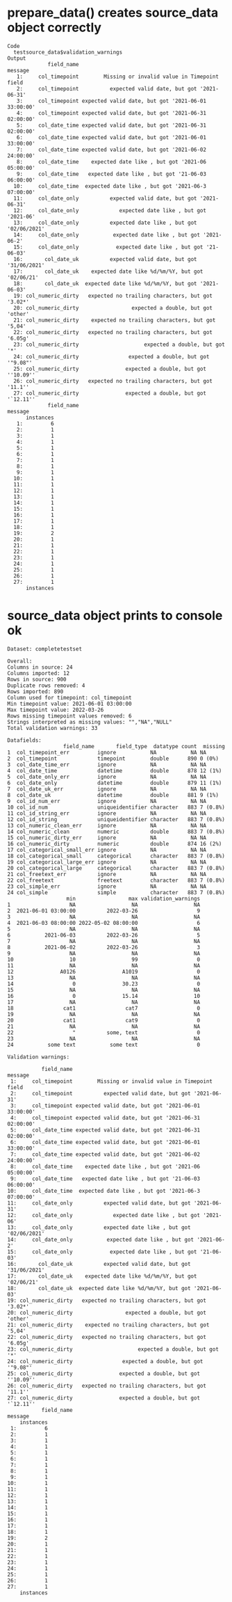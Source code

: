 # prepare_data() creates source_data object correctly

    Code
      testsource_data$validation_warnings
    Output
                 field_name                                            message
       1:     col_timepoint        Missing or invalid value in Timepoint field
       2:     col_timepoint          expected valid date, but got '2021-06-31'
       3:     col_timepoint expected valid date, but got '2021-06-01 33:00:00'
       4:     col_timepoint expected valid date, but got '2021-06-31 02:00:00'
       5:     col_date_time expected valid date, but got '2021-06-31 02:00:00'
       6:     col_date_time expected valid date, but got '2021-06-01 33:00:00'
       7:     col_date_time expected valid date, but got '2021-06-02 24:00:00'
       8:     col_date_time    expected date like , but got '2021-06 05:00:00'
       9:     col_date_time   expected date like , but got '21-06-03 06:00:00'
      10:     col_date_time  expected date like , but got '2021-06-3 07:00:00'
      11:     col_date_only          expected valid date, but got '2021-06-31'
      12:     col_date_only             expected date like , but got '2021-06'
      13:     col_date_only          expected date like , but got '02/06/2021'
      14:     col_date_only           expected date like , but got '2021-06-2'
      15:     col_date_only            expected date like , but got '21-06-03'
      16:       col_date_uk          expected valid date, but got '31/06/2021'
      17:       col_date_uk    expected date like %d/%m/%Y, but got '02/06/21'
      18:       col_date_uk  expected date like %d/%m/%Y, but got '2021-06-03'
      19: col_numeric_dirty   expected no trailing characters, but got '3.02*'
      20: col_numeric_dirty                 expected a double, but got 'other'
      21: col_numeric_dirty    expected no trailing characters, but got '5,04'
      22: col_numeric_dirty   expected no trailing characters, but got '6.05g'
      23: col_numeric_dirty                     expected a double, but got '*'
      24: col_numeric_dirty                expected a double, but got '"9.08"'
      25: col_numeric_dirty               expected a double, but got ''10.09''
      26: col_numeric_dirty   expected no trailing characters, but got '11.1''
      27: col_numeric_dirty               expected a double, but got '`12.11''
                 field_name                                            message
          instances
       1:         6
       2:         1
       3:         1
       4:         1
       5:         1
       6:         1
       7:         1
       8:         1
       9:         1
      10:         1
      11:         1
      12:         1
      13:         1
      14:         1
      15:         1
      16:         1
      17:         1
      18:         1
      19:         2
      20:         1
      21:         1
      22:         1
      23:         1
      24:         1
      25:         1
      26:         1
      27:         1
          instances

# source_data object prints to console ok

    Dataset: completetestset 
    
    Overall:
    Columns in source: 24 
    Columns imported: 12 
    Rows in source: 900 
    Duplicate rows removed: 4 
    Rows imported: 890 
    Column used for timepoint: col_timepoint 
    Min timepoint value: 2021-06-01 03:00:00 
    Max timepoint value: 2022-03-26 
    Rows missing timepoint values removed: 6 
    Strings interpreted as missing values: "","NA","NULL" 
    Total validation warnings: 33 
    
    Datafields:
                      field_name       field_type  datatype count  missing
    1  col_timepoint_err         ignore           NA           NA NA      
    2  col_timepoint             timepoint        double      890 0 (0%)  
    3  col_date_time_err         ignore           NA           NA NA      
    4  col_date_time             datetime         double      878 12 (1%) 
    5  col_date_only_err         ignore           NA           NA NA      
    6  col_date_only             datetime         double      879 11 (1%) 
    7  col_date_uk_err           ignore           NA           NA NA      
    8  col_date_uk               datetime         double      881 9 (1%)  
    9  col_id_num_err            ignore           NA           NA NA      
    10 col_id_num                uniqueidentifier character   883 7 (0.8%)
    11 col_id_string_err         ignore           NA           NA NA      
    12 col_id_string             uniqueidentifier character   883 7 (0.8%)
    13 col_numeric_clean_err     ignore           NA           NA NA      
    14 col_numeric_clean         numeric          double      883 7 (0.8%)
    15 col_numeric_dirty_err     ignore           NA           NA NA      
    16 col_numeric_dirty         numeric          double      874 16 (2%) 
    17 col_categorical_small_err ignore           NA           NA NA      
    18 col_categorical_small     categorical      character   883 7 (0.8%)
    19 col_categorical_large_err ignore           NA           NA NA      
    20 col_categorical_large     categorical      character   883 7 (0.8%)
    21 col_freetext_err          ignore           NA           NA NA      
    22 col_freetext              freetext         character   883 7 (0.8%)
    23 col_simple_err            ignore           NA           NA NA      
    24 col_simple                simple           character   883 7 (0.8%)
                       min                 max validation_warnings
    1                   NA                  NA                  NA
    2  2021-06-01 03:00:00          2022-03-26                   9
    3                   NA                  NA                  NA
    4  2021-06-03 08:00:00 2022-05-02 08:00:00                   6
    5                   NA                  NA                  NA
    6           2021-06-03          2022-03-26                   5
    7                   NA                  NA                  NA
    8           2021-06-02          2022-03-26                   3
    9                   NA                  NA                  NA
    10                  10                  99                   0
    11                  NA                  NA                  NA
    12               A0126               A1019                   0
    13                  NA                  NA                  NA
    14                   0               30.23                   0
    15                  NA                  NA                  NA
    16                   0               15.14                  10
    17                  NA                  NA                  NA
    18                cat1                cat7                   0
    19                  NA                  NA                  NA
    20                cat1                cat9                   0
    21                  NA                  NA                  NA
    22                   "          some, text                   0
    23                  NA                  NA                  NA
    24           some text           some text                   0
    
    Validation warnings:
    
               field_name                                            message
     1:     col_timepoint        Missing or invalid value in Timepoint field
     2:     col_timepoint          expected valid date, but got '2021-06-31'
     3:     col_timepoint expected valid date, but got '2021-06-01 33:00:00'
     4:     col_timepoint expected valid date, but got '2021-06-31 02:00:00'
     5:     col_date_time expected valid date, but got '2021-06-31 02:00:00'
     6:     col_date_time expected valid date, but got '2021-06-01 33:00:00'
     7:     col_date_time expected valid date, but got '2021-06-02 24:00:00'
     8:     col_date_time    expected date like , but got '2021-06 05:00:00'
     9:     col_date_time   expected date like , but got '21-06-03 06:00:00'
    10:     col_date_time  expected date like , but got '2021-06-3 07:00:00'
    11:     col_date_only          expected valid date, but got '2021-06-31'
    12:     col_date_only             expected date like , but got '2021-06'
    13:     col_date_only          expected date like , but got '02/06/2021'
    14:     col_date_only           expected date like , but got '2021-06-2'
    15:     col_date_only            expected date like , but got '21-06-03'
    16:       col_date_uk          expected valid date, but got '31/06/2021'
    17:       col_date_uk    expected date like %d/%m/%Y, but got '02/06/21'
    18:       col_date_uk  expected date like %d/%m/%Y, but got '2021-06-03'
    19: col_numeric_dirty   expected no trailing characters, but got '3.02*'
    20: col_numeric_dirty                 expected a double, but got 'other'
    21: col_numeric_dirty    expected no trailing characters, but got '5,04'
    22: col_numeric_dirty   expected no trailing characters, but got '6.05g'
    23: col_numeric_dirty                     expected a double, but got '*'
    24: col_numeric_dirty                expected a double, but got '"9.08"'
    25: col_numeric_dirty               expected a double, but got ''10.09''
    26: col_numeric_dirty   expected no trailing characters, but got '11.1''
    27: col_numeric_dirty               expected a double, but got '`12.11''
               field_name                                            message
        instances
     1:         6
     2:         1
     3:         1
     4:         1
     5:         1
     6:         1
     7:         1
     8:         1
     9:         1
    10:         1
    11:         1
    12:         1
    13:         1
    14:         1
    15:         1
    16:         1
    17:         1
    18:         1
    19:         2
    20:         1
    21:         1
    22:         1
    23:         1
    24:         1
    25:         1
    26:         1
    27:         1
        instances


